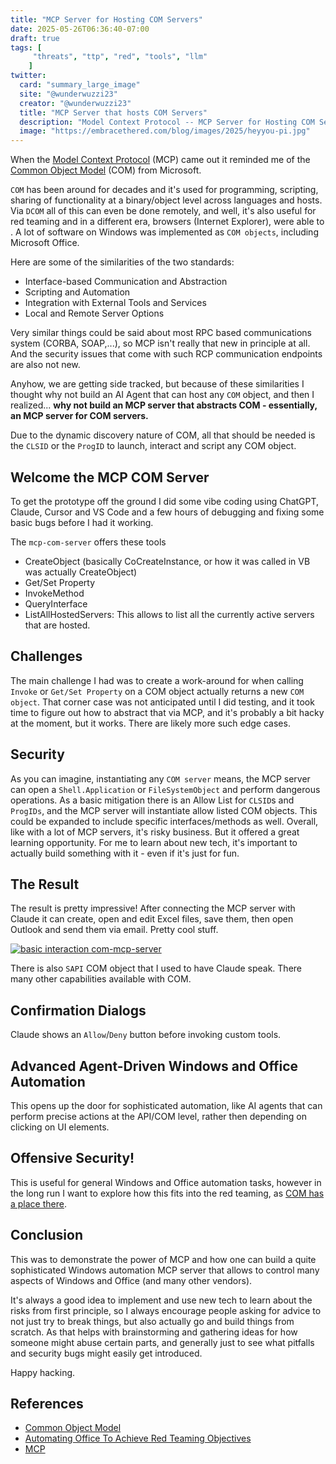 ```yaml
---
title: "MCP Server for Hosting COM Servers"
date: 2025-05-26T06:36:40-07:00
draft: true
tags: [
     "threats", "ttp", "red", "tools", "llm"
    ]
twitter:
  card: "summary_large_image"
  site: "@wunderwuzzi23"
  creator: "@wunderwuzzi23"
  title: "MCP Server that hosts COM Servers"
  description: "Model Context Protocol -- MCP Server for Hosting COM Servers"
  image: "https://embracethered.com/blog/images/2025/heyyou-pi.jpg"
---
```


When the [Model Context Protocol](https://modelcontextprotocol.io/introduction) (MCP) came out it reminded me of the [Common Object Model](https://learn.microsoft.com/en-us/windows/win32/com/the-component-object-model) (COM) from Microsoft. 

`COM` has been around for decades and it's used for programming, scripting, sharing of functionality at a binary/object level across languages and hosts. Via `DCOM` all of this can even be done remotely, and well, it's also useful for red teaming and in a different era, browsers (Internet Explorer), were able to . A lot of software on Windows was implemented as `COM objects`, including Microsoft Office.

Here are some of the similarities of the two standards:
* Interface-based Communication and Abstraction 
* Scripting and Automation
* Integration with External Tools and Services
* Local and Remote Server Options

Very similar things could be said about most RPC based communications system (CORBA, SOAP,...), so MCP isn't really that new in principle at all. And the security issues that come with such RCP communication endpoints are also not new.

Anyhow, we are getting side tracked, but because of these similarities I thought why not build an AI Agent that can host any `COM` object, and then I realized... **why not build an MCP server that abstracts COM - essentially, an MCP server for COM servers.**

Due to the dynamic discovery nature of COM, all that should be needed is the `CLSID` or the `ProgID` to launch, interact and script any COM object.

## Welcome the MCP COM Server

To get the prototype off the ground I did some vibe coding using ChatGPT, Claude, Cursor and VS Code and a few hours of debugging and fixing some basic bugs before I had it working.

The `mcp-com-server` offers these tools

* CreateObject (basically CoCreateInstance, or how it was called in VB was actually CreateObject)
* Get/Set Property 
* InvokeMethod
* QueryInterface
* ListAllHostedServers: This allows to list all the currently active servers that are hosted.

## Challenges

The main challenge I had was to create a work-around for when calling `Invoke` or `Get/Set Property` on a COM object actually returns a new `COM object`. That corner case was not anticipated until I did testing, and it took time to figure out how to abstract that via MCP, and it's probably a bit hacky at the moment, but it works. There are likely more such edge cases. 


## Security

As you can imagine, instantiating any `COM server` means, the MCP server can open a `Shell.Application` or `FileSystemObject` and perform dangerous operations. As a basic mitigation there is an Allow List for `CLSID`s and `ProgIDs`, and the MCP server will instantiate allow listed COM objects. This could be expanded to include specific interfaces/methods as well. Overall, like with a lot of MCP servers, it's risky business. But it offered a great learning opportunity. For me to learn about new tech, it's important to actually build something with it - even if it's just for fun.

## The Result

The result is pretty impressive! After connecting the MCP server with Claude it can create, open and edit Excel files, save them, then open Outlook and send them via email. Pretty cool stuff.

[![basic interaction com-mcp-server](/blog/images/2025/claude-mcp-com-excel.png)](/blog/images/2025/claude-mcp-com-excel.png)

There is also `SAPI` COM object that I used to have Claude speak. There many other capabilities available with COM.

## Confirmation Dialogs

Claude shows an `Allow`/`Deny` button before invoking custom tools.

## Advanced Agent-Driven Windows and Office Automation 

This opens up the door for sophisticated automation, like AI agents that can perform precise actions at the API/COM level, rather then depending on clicking on UI elements. 

## Offensive Security!

This is useful for general Windows and Office automation tasks, however in the long run I want to explore how this fits into the red teaming, as [COM has a place there](https://embracethered.com/blog/posts/2021/automating-office-to-achieve-redteaming-objectives/). 

## Conclusion

This was to demonstrate the power of MCP and how one can build a quite sophisticated Windows automation MCP server that allows to control many aspects of Windows and Office (and many other vendors).

It's always a good idea to implement and use new tech to learn about the risks from first principle, so I always encourage people asking for advice to not just try to break things, but also actually go and build things from scratch. As that helps with brainstorming and gathering ideas for how someone might abuse certain parts, and generally just to see what pitfalls and security bugs might easily get introduced.


Happy hacking.

## References

* [Common Object Model](https://learn.microsoft.com/en-us/windows/win32/com/the-component-object-model)
* [Automating Office To Achieve Red Teaming Objectives](https://embracethered.com/blog/posts/2021/automating-office-to-achieve-redteaming-objectives/)
* [MCP](https://modelcontextprotocol.io/introduction)
